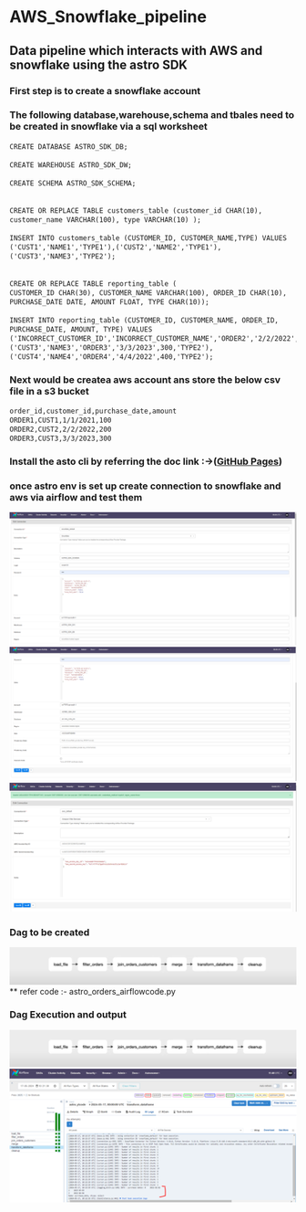 # AWS_Snowflake_pipeline
 ## Data pipeline which interacts with AWS and snowflake using the astro SDK

### First step is to create a snowflake account
### The following database,warehouse,schema and tbales need to be created in snowflake via a sql worksheet

```
CREATE DATABASE ASTRO_SDK_DB;

CREATE WAREHOUSE ASTRO_SDK_DW;

CREATE SCHEMA ASTRO_SDK_SCHEMA;


CREATE OR REPLACE TABLE customers_table (customer_id CHAR(10), customer_name VARCHAR(100), type VARCHAR(10) );

INSERT INTO customers_table (CUSTOMER_ID, CUSTOMER_NAME,TYPE) VALUES ('CUST1','NAME1','TYPE1'),('CUST2','NAME2','TYPE1'),('CUST3','NAME3','TYPE2');


CREATE OR REPLACE TABLE reporting_table (
CUSTOMER_ID CHAR(30), CUSTOMER_NAME VARCHAR(100), ORDER_ID CHAR(10), PURCHASE_DATE DATE, AMOUNT FLOAT, TYPE CHAR(10));

INSERT INTO reporting_table (CUSTOMER_ID, CUSTOMER_NAME, ORDER_ID, PURCHASE_DATE, AMOUNT, TYPE) VALUES
('INCORRECT_CUSTOMER_ID','INCORRECT_CUSTOMER_NAME','ORDER2','2/2/2022',200,'TYPE1'),
('CUST3','NAME3','ORDER3','3/3/2023',300,'TYPE2'),
('CUST4','NAME4','ORDER4','4/4/2022',400,'TYPE2');
```

### Next would be createa  aws account ans store the below csv file in a s3 bucket

```
order_id,customer_id,purchase_date,amount
ORDER1,CUST1,1/1/2021,100
ORDER2,CUST2,2/2/2022,200
ORDER3,CUST3,3/3/2023,300

```

### Install the asto cli by referring the doc link :->([GitHub Pages](https://docs.astronomer.io/astro/cli/get-started-cli))

### once astro env is set up create connection to snowflake and aws via airflow and test them
![](https://github.com/ansel9618/AWS_Snowflake_pipeline/blob/main/images/7.0_%20(2).png)
![](https://github.com/ansel9618/AWS_Snowflake_pipeline/blob/main/images/8.0_%20(2).png)
![](https://github.com/ansel9618/AWS_Snowflake_pipeline/blob/main/images/6.0_.png)

### Dag to be created

![](https://github.com/ansel9618/AWS_Snowflake_pipeline/blob/main/images/10.0_.png)
** refer code :- astro_orders_airflowcode.py


### Dag Execution and output

![](https://github.com/ansel9618/AWS_Snowflake_pipeline/blob/main/images/10.0_.png)
![](https://github.com/ansel9618/AWS_Snowflake_pipeline/blob/main/images/output.png)





  
